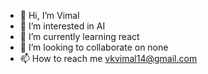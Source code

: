- 👋 Hi, I’m Vimal  
- 👀 I’m interested in AI
- 🌱 I’m currently learning react
- 💞️ I’m looking to collaborate on none
- 📫 How to reach me vkvimal14@gmail.com

<!---
vkvimal14/vkvimal14 is a ✨ special ✨ repository because its `README.md` (this file) appears on your GitHub profile.
You can click the Preview link to take a look at your changes.
--->
